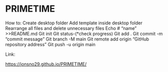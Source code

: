 # PRIMETIME

How to:
Create desktop folder
Add template inside desktop folder
Rearrange all files and delete unnecessary files
 Echo # “name” >>README.md
 Git init
 Git status-(*check progress)
 Git add .
 Git commit -m “commit message”
 Git branch -M main
 Git remote add origin “GitHub repository address”
 Git push -u origin main

 Link:

 <https://jonsno29.github.io/PRIMETIME/>
